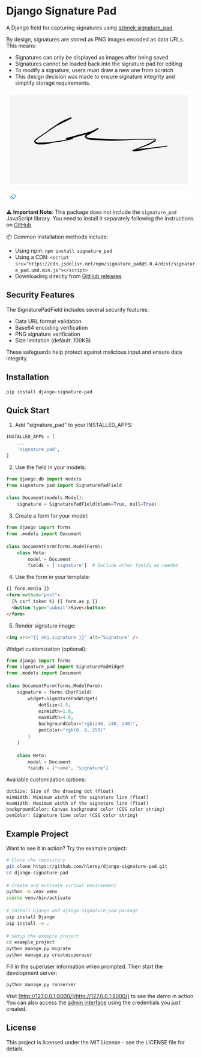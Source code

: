 # Django Signature Pad

A Django field for capturing signatures using [szimek signature_pad](https://github.com/szimek/signature_pad).

By design, signatures are stored as PNG images encoded as data URLs. This means:

- Signatures can only be displayed as images after being saved
- Signatures cannot be loaded back into the signature pad for editing
- To modify a signature, users must draw a new one from scratch
- This design decision was made to ensure signature integrity and simplify storage requirements.

![django_signature_pad.png](django_signature_pad.png)

⚠️ **Important Note**: This package does not include the `signature_pad` JavaScript library. You need to install it separately following the instructions on [GitHub](https://github.com/szimek/signature_pad/).

📦 Common installation methods include:

- Using npm: `npm install signature_pad`
- Using a CDN: `<script src="https://cdn.jsdelivr.net/npm/signature_pad@5.0.4/dist/signature_pad.umd.min.js"></script>`
- Downloading directly from [GitHub releases](https://github.com/szimek/signature_pad/releases)

## Security Features

The SignaturePadField includes several security features:

- Data URL format validation
- Base64 encoding verification
- PNG signature verification
- Size limitation (default: 100KB)

These safeguards help protect against malicious input and ensure data integrity.

## Installation

```bash
pip install django-signature-pad
```

## Quick Start

1. Add "signature_pad" to your INSTALLED_APPS:

```python
INSTALLED_APPS = [
    ...
    'signature_pad',
]
```

2. Use the field in your models:

```python
from django.db import models
from signature_pad import SignaturePadField

class Document(models.Model):
    signature = SignaturePadField(blank=True, null=True)
```

3. Create a form for your model:

```python
from django import forms
from .models import Document

class DocumentForm(forms.ModelForm):
    class Meta:
        model = Document
        fields = ['signature']  # Include other fields as needed
```

4. Use the form in your template:

```html
{{ form.media }}
<form method="post">
  {% csrf_token %} {{ form.as_p }}
  <button type="submit">Save</button>
</form>
```

5. Render signature image:

```html
<img src="{{ obj.signature }}" alt="Signature" />
```

Widget customization (optional):

```python
from django import forms
from signature_pad import SignaturePadWidget
from .models import Document

class DocumentForm(forms.ModelForm):
    signature = forms.CharField(
        widget=SignaturePadWidget(
            dotSize=2.5,
            minWidth=1.0,
            maxWidth=4.0,
            backgroundColor="rgb(240, 240, 240)",
            penColor="rgb(0, 0, 255)"
        )
    )

    class Meta:
        model = Document
        fields = ["name", "signature"]
```

Available customization options:

    dotSize: Size of the drawing dot (float)
    minWidth: Minimum width of the signature line (float)
    maxWidth: Maximum width of the signature line (float)
    backgroundColor: Canvas background color (CSS color string)
    penColor: Signature line color (CSS color string)

## Example Project

Want to see it in action? Try the example project:

```bash
# Clone the repository
git clone https://github.com/hleroy/django-signature-pad.git
cd django-signature-pad

# Create and activate virtual environment
python -m venv venv
source venv/bin/activate

# Install Django and django-signature-pad package
pip install Django
pip install -e .

# Setup the example project
cd example_project
python manage.py migrate
python manage.py createsuperuser
```

Fill in the superuser information when prompted. Then start the development server:

```bash
python manage.py runserver
```

Visit [http://127.0.0.1:8000/](http://127.0.0.1:8000/) to see the demo in action. You can also access the [admin interface](http://127.0.0.1:8000/admin) using the credentials you just created.

## License

This project is licensed under the MIT License - see the LICENSE file for details.
